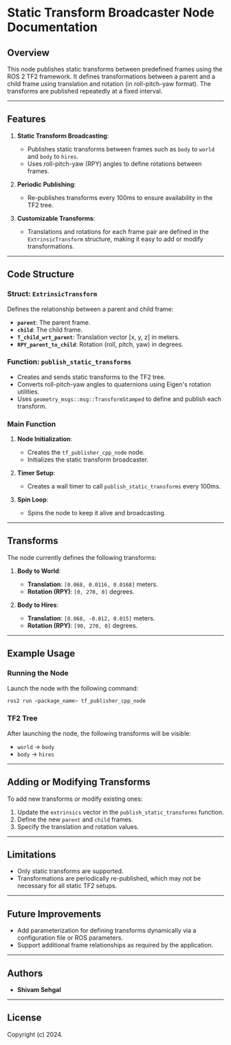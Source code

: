# Static Transform Broadcaster Node Documentation

## Overview

This node publishes static transforms between predefined frames using the ROS 2 TF2 framework. It defines transformations between a parent and a child frame using translation and rotation (in roll-pitch-yaw format). The transforms are published repeatedly at a fixed interval.

---

## Features

1. **Static Transform Broadcasting**:
   - Publishes static transforms between frames such as `body` to `world` and `body` to `hires`.
   - Uses roll-pitch-yaw (RPY) angles to define rotations between frames.

2. **Periodic Publishing**:
   - Re-publishes transforms every 100ms to ensure availability in the TF2 tree.

3. **Customizable Transforms**:
   - Translations and rotations for each frame pair are defined in the `ExtrinsicTransform` structure, making it easy to add or modify transformations.

---

## Code Structure

### Struct: `ExtrinsicTransform`
Defines the relationship between a parent and child frame:
- **`parent`**: The parent frame.
- **`child`**: The child frame.
- **`T_child_wrt_parent`**: Translation vector [x, y, z] in meters.
- **`RPY_parent_to_child`**: Rotation (roll, pitch, yaw) in degrees.

### Function: `publish_static_transforms`
- Creates and sends static transforms to the TF2 tree.
- Converts roll-pitch-yaw angles to quaternions using Eigen's rotation utilities.
- Uses `geometry_msgs::msg::TransformStamped` to define and publish each transform.

### Main Function
1. **Node Initialization**:
   - Creates the `tf_publisher_cpp_node` node.
   - Initializes the static transform broadcaster.

2. **Timer Setup**:
   - Creates a wall timer to call `publish_static_transforms` every 100ms.

3. **Spin Loop**:
   - Spins the node to keep it alive and broadcasting.

---

## Transforms

The node currently defines the following transforms:

1. **Body to World**:
   - **Translation**: `[0.068, 0.0116, 0.0168]` meters.
   - **Rotation (RPY)**: `[0, 270, 0]` degrees.

2. **Body to Hires**:
   - **Translation**: `[0.068, -0.012, 0.015]` meters.
   - **Rotation (RPY)**: `[90, 270, 0]` degrees.

---

## Example Usage

### Running the Node
Launch the node with the following command:
```bash
ros2 run <package_name> tf_publisher_cpp_node
```

### TF2 Tree
After launching the node, the following transforms will be visible:
- `world` -> `body`
- `body` -> `hires`

---

## Adding or Modifying Transforms
To add new transforms or modify existing ones:
1. Update the `extrinsics` vector in the `publish_static_transforms` function.
2. Define the new `parent` and `child` frames.
3. Specify the translation and rotation values.

---

## Limitations
- Only static transforms are supported.
- Transformations are periodically re-published, which may not be necessary for all static TF2 setups.

---

## Future Improvements
- Add parameterization for defining transforms dynamically via a configuration file or ROS parameters.
- Support additional frame relationships as required by the application.

---

## Authors
- **Shivam Sehgal**

---

## License
Copyright (c) 2024.
